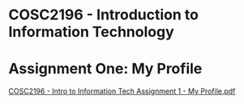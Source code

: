# COSC2196 - Introduction to Information Technology 
# Assignment One: My Profile
 

[COSC2196 - Intro to Information Tech Assignment 1 - My Profile.pdf](https://github.com/PeterH1967/MyProfile/files/6196041/COSC2196.-.Intro.to.Information.Tech.Assignment.1.-.My.Profile.pdf)
